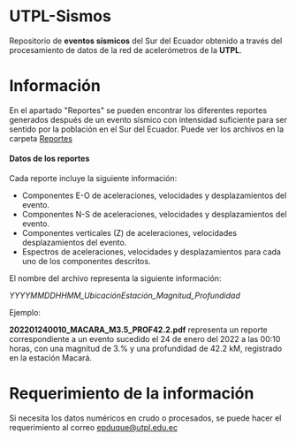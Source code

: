 # UTPL-Sismos

Repositorio de **eventos sísmicos** del Sur del Ecuador obtenido a través del procesamiento de datos de la red de acelerómetros de la **UTPL**. 

# Información

En el apartado "Reportes" se pueden encontrar los diferentes reportes generados después de un evento sísmico con intensidad suficiente para ser sentido por la población en el Sur del Ecuador. Puede ver los archivos en la carpeta [Reportes](Reportes/)

#### Datos de los reportes

Cada reporte incluye la siguiente información:
- Componentes E-O de aceleraciones, velocidades y desplazamientos del evento.
- Componentes N-S de aceleraciones, velocidades y desplazamientos del evento.
- Componentes verticales (Z) de aceleraciones, velocidades desplazamientos del evento.
- Espectros de aceleraciones, velocidades y desplazamientos para cada uno de los componentes descritos.

El nombre del archivo representa la siguiente información:

*YYYYMMDDHHMM_UbicaciónEstación_Magnitud_Profundidad*

Ejemplo:

**202201240010_MACARA_M3.5_PROF42.2.pdf** representa un reporte correspondiente a un evento sucedido el 24 de enero del 2022 a las 00:10 horas, con una magnitud de 3.% y una profundidad de 42.2 kM, registrado en la estación Macará.

# Requerimiento de la información

Si necesita los datos numéricos en crudo o procesados, se puede hacer el requerimiento al correo epduque@utpl.edu.ec
